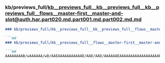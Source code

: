 ### kb/previews_full/kb__previews_full__kb__previews_full__kb__previews_full__flows__master-first__master-and-slot@auth.har.part020.md.part001.md.part002.md.md

```md
### kb/previews_full/kb__previews_full__kb__previews_full__flows__master-first__master-and-slot@auth.har.part020.md.part001.md.part002.md

```md
### kb/previews_full/kb__previews_full__flows__master-first__master-and-slot@auth.har.part020.md.part001.md (part 002)

```md
AAAAAAAAB/wAAAAAA/wD/AAEAAAAAAAAAAAD/AAD/AAD/AAAAAAEAAAAAAAAAAAAAAAAAAP8A/wABAAAAAAAAAAAA/wAAAQA
```

```

```

```
